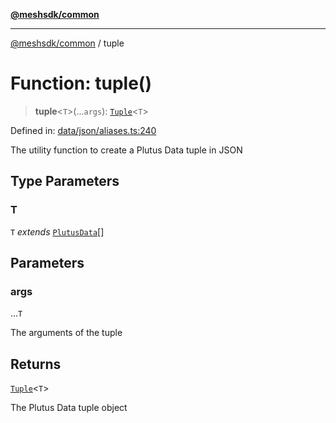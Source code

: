 [**@meshsdk/common**](../README.md)

***

[@meshsdk/common](../globals.md) / tuple

# Function: tuple()

> **tuple**\<`T`\>(...`args`): [`Tuple`](../type-aliases/Tuple.md)\<`T`\>

Defined in: [data/json/aliases.ts:240](https://github.com/MeshJS/mesh/blob/1abde1553cbd7cf2cf4e40197fc0de9e4a7d0f49/packages/mesh-common/src/data/json/aliases.ts#L240)

The utility function to create a Plutus Data tuple in JSON

## Type Parameters

### T

`T` *extends* [`PlutusData`](../type-aliases/PlutusData.md)[]

## Parameters

### args

...`T`

The arguments of the tuple

## Returns

[`Tuple`](../type-aliases/Tuple.md)\<`T`\>

The Plutus Data tuple object
